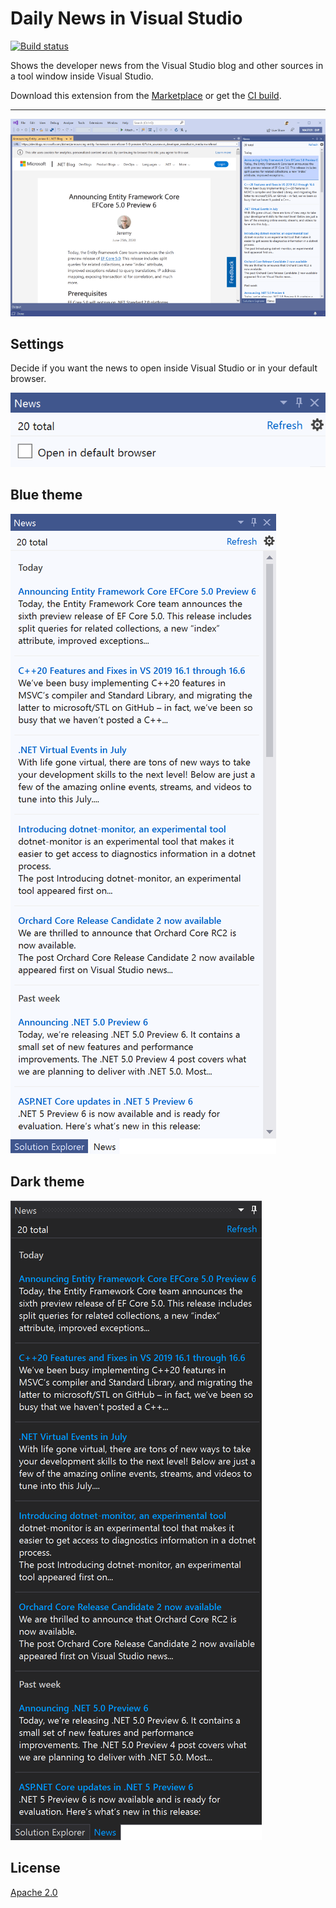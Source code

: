 # Daily News in Visual Studio

[![Build status](https://ci.appveyor.com/api/projects/status/2835p8bajgsg6lir?svg=true)](https://ci.appveyor.com/project/madskristensen/developernews)

Shows the developer news from the Visual Studio blog and other sources in a tool window inside Visual Studio.

Download this extension from the [Marketplace](https://marketplace.visualstudio.com/items?itemName=MadsKristensen.KnownMonikersExplorer)
or get the [CI build](https://www.vsixgallery.com/extension/36cfa8d9-bd14-4d32-a8a6-34133aa2309d/).

----------------------------------------------

![Full screen](art/full-screen.png)

## Settings

Decide if you want the news to open inside Visual Studio or in your default browser.

![Settings](art/settings.png)

## Blue theme
![Blue theme](art/feed-blue-theme.png)

## Dark theme
![Dark theme](art/feed-dark-theme.png)

## License
[Apache 2.0](LICENSE)